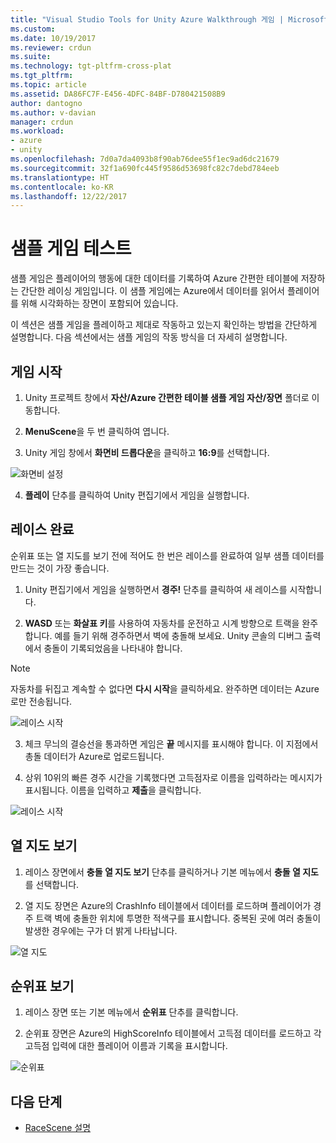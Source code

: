 ```yaml
---
title: "Visual Studio Tools for Unity Azure Walkthrough 게임 | Microsoft Docs"
ms.custom: 
ms.date: 10/19/2017
ms.reviewer: crdun
ms.suite: 
ms.technology: tgt-pltfrm-cross-plat
ms.tgt_pltfrm: 
ms.topic: article
ms.assetid: DA86FC7F-E456-4DFC-84BF-D780421508B9
author: dantogno
ms.author: v-davian
manager: crdun
ms.workload:
- azure
- unity
ms.openlocfilehash: 7d0a7da4093b8f90ab76dee55f1ec9ad6dc21679
ms.sourcegitcommit: 32f1a690fc445f9586d53698fc82c7debd784eeb
ms.translationtype: HT
ms.contentlocale: ko-KR
ms.lasthandoff: 12/22/2017
---
```

# <a name="test-the-sample-game"></a>샘플 게임 테스트

샘플 게임은 플레이어의 행동에 대한 데이터를 기록하여 Azure 간편한 테이블에 저장하는 간단한 레이싱 게임입니다. 이 샘플 게임에는 Azure에서 데이터를 읽어서 플레이어를 위해 시각화하는 장면이 포함되어 있습니다.

이 섹션은 샘플 게임을 플레이하고 제대로 작동하고 있는지 확인하는 방법을 간단하게 설명합니다. 다음 섹션에서는 샘플 게임의 작동 방식을 더 자세히 설명합니다.

## <a name="starting-the-game"></a>게임 시작

1. Unity 프로젝트 창에서 **자산/Azure 간편한 테이블 샘플 게임 자산/장면** 폴더로 이동합니다.

2. **MenuScene**을 두 번 클릭하여 엽니다.

3. Unity 게임 창에서 **화면비 드롭다운**을 클릭하고 **16:9**를 선택합니다.

  ![화면비 설정](media/vstu_azure-test-sample-game-image1.png)

4. **플레이** 단추를 클릭하여 Unity 편집기에서 게임을 실행합니다.


## <a name="complete-a-race"></a>레이스 완료

순위표 또는 열 지도를 보기 전에 적어도 한 번은 레이스를 완료하여 일부 샘플 데이터를 만드는 것이 가장 좋습니다.

1. Unity 편집기에서 게임을 실행하면서 **경주!** 단추를 클릭하여 새 레이스를 시작합니다.

2. **WASD** 또는 **화살표 키**를 사용하여 자동차를 운전하고 시계 방향으로 트랙을 완주합니다. 예를 들기 위해 경주하면서 벽에 충돌해 보세요. Unity 콘솔의 디버그 출력에서 충돌이 기록되었음을 나타내야 합니다.

  >[!NOTE]
  > 자동차를 뒤집고 계속할 수 없다면 **다시 시작**을 클릭하세요. 완주하면 데이터는 Azure로만 전송됩니다.

  ![레이스 시작](media/vstu_azure-test-sample-game-image2.png)

3. 체크 무늬의 결승선을 통과하면 게임은 **끝** 메시지를 표시해야 합니다. 이 지점에서 총돌 데이터가 Azure로 업로드됩니다.

4. 상위 10위의 빠른 경주 시간을 기록했다면 고득점자로 이름을 입력하라는 메시지가 표시됩니다. 이름을 입력하고 **제출**을 클릭합니다.

  ![레이스 시작](media/vstu_azure-test-sample-game-image3.png)

## <a name="view-the-heatmap"></a>열 지도 보기

1. 레이스 장면에서 **충돌 열 지도 보기** 단추를 클릭하거나 기본 메뉴에서 **충돌 열 지도**를 선택합니다.

2. 열 지도 장면은 Azure의 CrashInfo 테이블에서 데이터를 로드하며 플레이어가 경주 트랙 벽에 충돌한 위치에 투명한 적색구를 표시합니다. 중복된 곳에 여러 충돌이 발생한 경우에는 구가 더 밝게 나타납니다.

  ![열 지도](media/vstu_azure-test-sample-game-image4.png)

## <a name="view-the-leaderboard"></a>순위표 보기

1. 레이스 장면 또는 기본 메뉴에서 **순위표** 단추를 클릭합니다.

2. 순위표 장면은 Azure의 HighScoreInfo 테이블에서 고득점 데이터를 로드하고 각 고득점 입력에 대한 플레이어 이름과 기록을 표시합니다.

  ![순위표](media/vstu_azure-test-sample-game-image5.png)

## <a name="next-step"></a>다음 단계

* [RaceScene 설명](visual-studio-tools-for-unity-azure-racescene.md)
